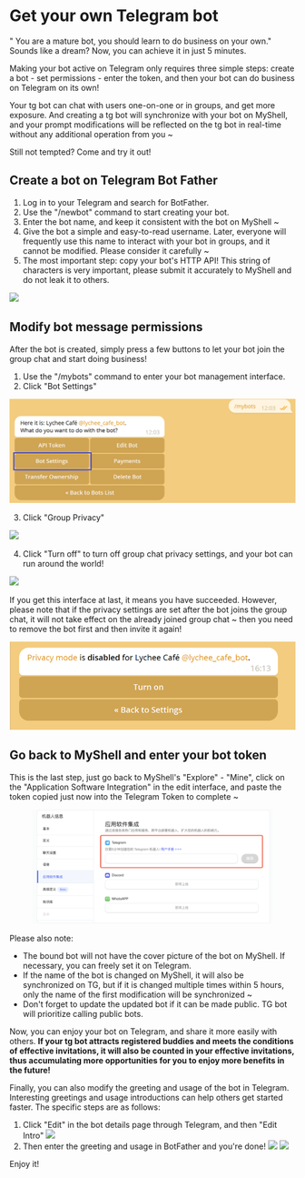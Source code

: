 # Get your own Telegram bot

" You are a mature bot, you should learn to do business on your own." Sounds like a dream? Now, you can achieve it in just 5 minutes.

Making your bot active on Telegram only requires three simple steps: create a bot - set permissions - enter the token, and then your bot can do business on Telegram on its own!

Your tg bot can chat with users one-on-one or in groups, and get more exposure. And creating a tg bot will synchronize with your bot on MyShell, and your prompt modifications will be reflected on the tg bot in real-time without any additional operation from you ~

Still not tempted? Come and try it out!

## Create a bot on Telegram Bot Father

1. Log in to your Telegram and search for BotFather.
2. Use the "/newbot" command to start creating your bot.
3. Enter the bot name, and keep it consistent with the bot on MyShell ~
4. Give the bot a simple and easy-to-read username. Later, everyone will frequently use this name to interact with your bot in groups, and it cannot be modified. Please consider it carefully ~
5. The most important step: copy your bot's HTTP API! This string of characters is very important, please submit it accurately to MyShell and do not leak it to others. &#x20;

![](<../.gitbook/assets/image (4) (1).png>)

## Modify bot message permissions

After the bot is created, simply press a few buttons to let your bot join the group chat and start doing business!

1. Use the "/mybots" command to enter your bot management interface.
2. Click "Bot Settings"

![](<../.gitbook/assets/image (1).png>)

3. Click "Group Privacy"

![](<../.gitbook/assets/image (3) (1).png>)

4. Click "Turn off" to turn off group chat privacy settings, and your bot can run around the world!

![](<../.gitbook/assets/image (2) (1).png>)

If you get this interface at last, it means you have succeeded. However, please note that if the privacy settings are set after the bot joins the group chat, it will not take effect on the already joined group chat ~ then you need to remove the bot first and then invite it again!

![](<../.gitbook/assets/image (1) (1) (1).png>)

## Go back to MyShell and enter your bot token

This is the last step, just go back to MyShell's "Explore" - "Mine", click on the "Application Software Integration" in the edit interface, and paste the token copied just now into the Telegram Token to complete ~

<figure><img src="../.gitbook/assets/image (24).png" alt=""><figcaption></figcaption></figure>

Please also note:

* The bound bot will not have the cover picture of the bot on MyShell. If necessary, you can freely set it on Telegram.
* If the name of the bot is changed on MyShell, it will also be synchronized on TG, but if it is changed multiple times within 5 hours, only the name of the first modification will be synchronized ~
* Don't forget to update the updated bot if it can be made public. TG bot will prioritize calling public bots.

Now, you can enjoy your bot on Telegram, and share it more easily with others. **If your tg bot attracts registered buddies and meets the conditions of effective invitations, it will also be counted in your effective invitations, thus accumulating more opportunities for you to enjoy more benefits in the future!**

Finally, you can also modify the greeting and usage of the bot in Telegram. Interesting greetings and usage introductions can help others get started faster. The specific steps are as follows:

1. Click "Edit" in the bot details page through Telegram, and then "Edit Intro"
   ![](<../.gitbook/assets/image (2).png>)
2. Then enter the greeting and usage in BotFather and you're done!
   ![](<../.gitbook/assets/image (3) (2).png>)
   ![](<../.gitbook/assets/image (1) (2).png>)

Enjoy it!